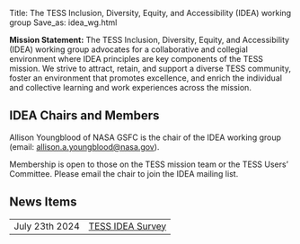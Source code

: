 Title: The TESS Inclusion, Diversity, Equity, and Accessibility (IDEA) working group
Save_as: idea_wg.html


**Mission Statement:** The TESS Inclusion, Diversity, Equity, and Accessibility (IDEA) working group advocates for a collaborative and collegial environment where IDEA principles are key components of the TESS mission. We strive to attract, retain, and support a diverse TESS community, foster an environment that promotes excellence, and enrich the individual and collective learning and work experiences across the mission.

## IDEA Chairs and Members

Allison Youngblood of NASA GSFC is the chair of the IDEA working group (email: <allison.a.youngblood@nasa.gov>).

Membership is open to those on the TESS mission team or the TESS Users’ Committee. Please email the chair to join the IDEA mailing list.


## News Items

<table class="table table-striped table-hover" style="max-width:95em;">

<tr>
    <td>July 23th 2024</td>
    <td><a href= "tess-idea-survey.html" >TESS IDEA Survey</a></td>
</tr>

</table>
 

